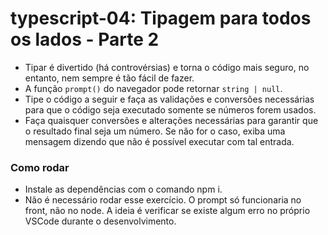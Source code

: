 # typescript-04: Tipagem para todos os lados - Parte 2

- Tipar é divertido (há controvérsias) e torna o código mais seguro, no entanto, nem sempre é tão fácil de fazer.
- A função `prompt()` do navegador pode retornar `string | null`.
- Tipe o código a seguir e faça as validações e conversões necessárias para que o código seja executado somente se números forem usados.
- Faça quaisquer conversões e alterações necessárias para garantir que o resultado final seja um número. Se não for o caso, exiba uma mensagem dizendo que não é possível executar com tal entrada.

### Como rodar
- Instale as dependências com o comando npm i.
- Não é necessário rodar esse exercício. O prompt só funcionaria no front, não no node. A ideia é verificar se  existe algum erro no próprio VSCode durante o desenvolvimento.